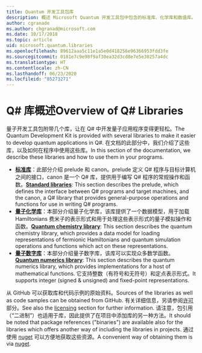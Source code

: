 ```yaml
---
title: Quantum 开发工具包库
description: 概述 Microsoft Quantum 开发工具包中包含的标准库、化学库和数值库。
author: cgranade
ms.author: chgranad@microsoft.com
ms.date: 10/17/2018
ms.topic: article
uid: microsoft.quantum.libraries
ms.openlocfilehash: 89612aaa5c11e1a5e0d418256e96366953fdd3fe
ms.sourcegitcommit: 0181e7c9e98f9af30ea32d3cd8e7e5e30257a4dc
ms.translationtype: HT
ms.contentlocale: zh-CN
ms.lasthandoff: 06/23/2020
ms.locfileid: "85273271"
---
```

# <a name="overview-of-q-libraries"></a><span data-ttu-id="565cd-103">Q# 库概述</span><span class="sxs-lookup"><span data-stu-id="565cd-103">Overview of Q# Libraries</span></span>
<span data-ttu-id="565cd-104">量子开发工具包附带几个库，让在 Q# 中开发量子应用程序变得更轻松。</span><span class="sxs-lookup"><span data-stu-id="565cd-104">The Quantum Development Kit is provided with several libraries to make it easier to develop quantum applications in Q#.</span></span>
<span data-ttu-id="565cd-105">在文档的此部分中，我们介绍了这些库，以及如何在程序中使用这些库。</span><span class="sxs-lookup"><span data-stu-id="565cd-105">In this section of the documentation, we describe these libraries and how to use them in your programs.</span></span>

- <span data-ttu-id="565cd-106">[**标准库**](xref:microsoft.quantum.libraries.standard.intro)：此部分介绍 prelude 和 canon。prelude 定义 Q# 程序与目标计算机之间的接口，canon 是一个 Q# 库，提供用于编写 Q# 程序的常规操作和函数。</span><span class="sxs-lookup"><span data-stu-id="565cd-106">[**Standard libraries**](xref:microsoft.quantum.libraries.standard.intro): This section describes the prelude, which defines the interface between Q# programs and target machines, and the canon, a Q# library that provides general-purpose operations and functions for use in writing Q# programs.</span></span>
- <span data-ttu-id="565cd-107">[**量子化学库**](xref:microsoft.quantum.chemistry.concepts.intro)：本部分介绍量子化学库，该库提供了一个数据模型，用于加载 Hamiltonians 费米子的表示形式和用于处理这些表示形式的量子模拟操作和函数。</span><span class="sxs-lookup"><span data-stu-id="565cd-107">[**Quantum chemistry library**](xref:microsoft.quantum.chemistry.concepts.intro): This section describes the quantum chemistry library, which provides a data model for loading representations of fermionic Hamiltonians and quantum simulation operations and functions which act on these representations.</span></span>
- <span data-ttu-id="565cd-108">[**量子数字库**](xref:microsoft.quantum.numerics.intro)：本部分介绍量子数字库，该库可以实现众多数学函数。</span><span class="sxs-lookup"><span data-stu-id="565cd-108">[**Quantum numerics library**](xref:microsoft.quantum.numerics.intro): This section describes the quantum numerics library, which provides implementations for a host of mathematical functions.</span></span> <span data-ttu-id="565cd-109">它支持整数（有符号和无符号）和定点表示形式。</span><span class="sxs-lookup"><span data-stu-id="565cd-109">It supports integer (signed & unsigned) and fixed-point representations.</span></span>

<span data-ttu-id="565cd-110">从 GitHub 可以获取库和代码示例的原始资料。</span><span class="sxs-lookup"><span data-stu-id="565cd-110">Sources of the libraries as well as code samples can be obtained from GitHub.</span></span> <span data-ttu-id="565cd-111">有关详细信息，另请参阅[许可](xref:microsoft.quantum.libraries.licensing)部分。</span><span class="sxs-lookup"><span data-stu-id="565cd-111">See also the [licensing](xref:microsoft.quantum.libraries.licensing) section for further information.</span></span> <span data-ttu-id="565cd-112">请注意，包引用（“二进制”）也适用于库，因此提供了在项目中添加库的另一种方法。</span><span class="sxs-lookup"><span data-stu-id="565cd-112">It should be noted that package references ("binaries") are available also for the libraries which offers another way of including the libraries in projects.</span></span> <span data-ttu-id="565cd-113">通过使用 [nuget](https://nuget.org) 可以方便地获取这些资源。</span><span class="sxs-lookup"><span data-stu-id="565cd-113">A convenient way of obtaining them is via [nuget](https://nuget.org).</span></span>
